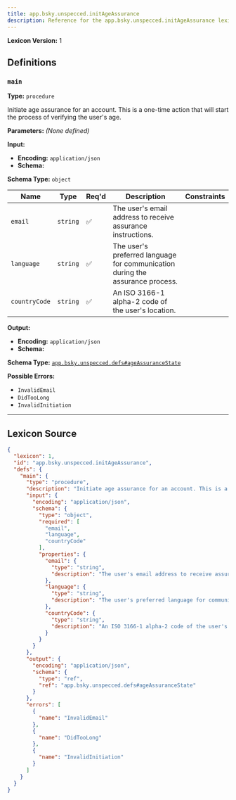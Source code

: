 ```yaml
---
title: app.bsky.unspecced.initAgeAssurance
description: Reference for the app.bsky.unspecced.initAgeAssurance lexicon
---
```

**Lexicon Version:** 1

## Definitions

<a name="main"></a>
### `main`

**Type:** `procedure`

Initiate age assurance for an account. This is a one-time action that will start the process of verifying the user's age.

**Parameters:** _(None defined)_

**Input:**

- **Encoding:** `application/json`
- **Schema:**

**Schema Type:** `object`

| Name | Type | Req'd  | Description | Constraints |
|------|------|----------|-------------|-------------|
| `email` | `string` | ✅  | The user's email address to receive assurance instructions. |  |
| `language` | `string` | ✅  | The user's preferred language for communication during the assurance process. |  |
| `countryCode` | `string` | ✅  | An ISO 3166-1 alpha-2 code of the user's location. |  |
**Output:**

- **Encoding:** `application/json`
- **Schema:**

**Schema Type:** [`app.bsky.unspecced.defs#ageAssuranceState`](/app/bsky/unspecced/defs#ageAssuranceState)


**Possible Errors:**

- `InvalidEmail`
- `DidTooLong`
- `InvalidInitiation`

---

## Lexicon Source
```json
{
  "lexicon": 1,
  "id": "app.bsky.unspecced.initAgeAssurance",
  "defs": {
    "main": {
      "type": "procedure",
      "description": "Initiate age assurance for an account. This is a one-time action that will start the process of verifying the user's age.",
      "input": {
        "encoding": "application/json",
        "schema": {
          "type": "object",
          "required": [
            "email",
            "language",
            "countryCode"
          ],
          "properties": {
            "email": {
              "type": "string",
              "description": "The user's email address to receive assurance instructions."
            },
            "language": {
              "type": "string",
              "description": "The user's preferred language for communication during the assurance process."
            },
            "countryCode": {
              "type": "string",
              "description": "An ISO 3166-1 alpha-2 code of the user's location."
            }
          }
        }
      },
      "output": {
        "encoding": "application/json",
        "schema": {
          "type": "ref",
          "ref": "app.bsky.unspecced.defs#ageAssuranceState"
        }
      },
      "errors": [
        {
          "name": "InvalidEmail"
        },
        {
          "name": "DidTooLong"
        },
        {
          "name": "InvalidInitiation"
        }
      ]
    }
  }
}
```
